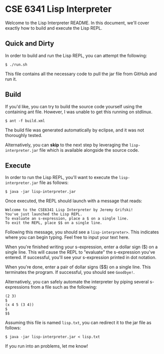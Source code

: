 # CSE 6341 Lisp Interpreter

Welcome to the Lisp Interpreter README. In this document,
we'll cover exactly how to build and execute the Lisp REPL.

## Quick and Dirty

In order to build and run the Lisp REPL, you can attempt the following:

```console
$ ./run.sh
```

This file contains all the necessary code to pull the jar file
from GitHub and run it.

## Build

If you'd like, you can try to build the source code yourself
using the containing ant file. However, I was unable to
get this running on stdlinux.

```console
$ ant -f build.xml
```

The build file was generated automatically by eclipse, and it
was not thoroughly tested.

Alternatively, you can **skip** to the next step by leveraging
the `lisp-interpreter.jar` file which is available alongside
the source code.

## Execute

In order to run the Lisp REPL, you'll want to execute the
`lisp-interpreter.jar` file as follows:

```console
$ java -jar lisp-interpreter.jar
```

Once executed, the REPL should launch with a message that reads:

```console
Welcome to the CSE6341 Lisp Interpreter by Jeremy Grifski!
You've just launched the Lisp REPL.
To evaluate an s-expression, place a $ on a single line.
To exit the REPL, place $$ on a single line.
```

Following this message, you should see a `lisp-interpreter>`. 
This indicates where you can begin typing. Feel free to input your
text here. 

When you're finished writing your s-expression, enter a dollar sign ($) 
on a single line. This will cause the REPL to "evaluate"
the s-expression you've entered. If successful, you'll see
your s-expression printed in dot notation.

When you're done, enter a pair of dollar signs ($$) on a single line. This
terminates the program. If successful, you should see `Goodbye!`.

Alternatively, you can safely automate the interpreter by piping
several s-expressions from a file such as the following:

```
(2 3)
$
(x 4 5 (3 4))
$
$$
```

Assuming this file is named `lisp.txt`, you can redirect it to
the jar file as follows:

```console
$ java -jar lisp-interpreter.jar < lisp.txt
```

If you run into an problems, let me know!
